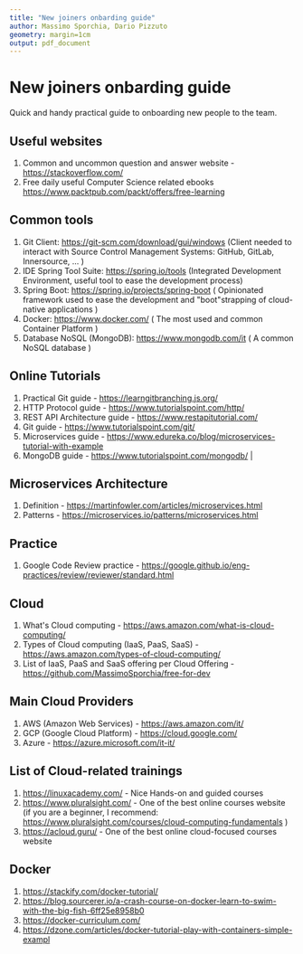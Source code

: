```yaml
---
title: "New joiners onbarding guide"
author: Massimo Sporchia, Dario Pizzuto
geometry: margin=1cm
output: pdf_document
---
```

# New joiners onbarding guide   

Quick and handy practical guide to onboarding new people to the team.

## Useful websites

1. Common and uncommon question and answer website - https://stackoverflow.com/
1. Free daily useful Computer Science related ebooks https://www.packtpub.com/packt/offers/free-learning


## Common tools
1. Git Client: https://git-scm.com/download/gui/windows (Client needed to interact with Source Control Management Systems: GitHub, GitLab, Innersource, ... )
1. IDE Spring Tool Suite: https://spring.io/tools (Integrated Development Environment, useful tool to ease the development process)
1. Spring Boot: https://spring.io/projects/spring-boot ( Opinionated framework used to ease the development and "boot"strapping of cloud-native applications )
1. Docker: https://www.docker.com/ ( The most used and common Container Platform )
1. Database NoSQL (MongoDB): https://www.mongodb.com/it ( A common NoSQL database )

## Online Tutorials

1. Practical Git guide - https://learngitbranching.js.org/ 
1. HTTP Protocol guide - https://www.tutorialspoint.com/http/
1. REST API Architecture guide - https://www.restapitutorial.com/
1. Git guide - https://www.tutorialspoint.com/git/
1. Microservices guide - https://www.edureka.co/blog/microservices-tutorial-with-example
1. MongoDB guide - https://www.tutorialspoint.com/mongodb/ |

## Microservices Architecture
1. Definition - https://martinfowler.com/articles/microservices.html
1. Patterns - https://microservices.io/patterns/microservices.html

## Practice
1. Google Code Review practice - https://google.github.io/eng-practices/review/reviewer/standard.html

## Cloud
1. What's Cloud computing - https://aws.amazon.com/what-is-cloud-computing/
1. Types of Cloud computing (IaaS, PaaS, SaaS) - https://aws.amazon.com/types-of-cloud-computing/
1. List of IaaS, PaaS and SaaS offering per Cloud Offering - https://github.com/MassimoSporchia/free-for-dev

## Main Cloud Providers
1. AWS (Amazon Web Services) - https://aws.amazon.com/it/
1. GCP (Google Cloud Platform) - https://cloud.google.com/
1. Azure - https://azure.microsoft.com/it-it/

## List of Cloud-related trainings
1. https://linuxacademy.com/ - Nice Hands-on and guided courses
1. https://www.pluralsight.com/ - One of the best online courses website (if you are a beginner, I recommend: https://www.pluralsight.com/courses/cloud-computing-fundamentals )
1. https://acloud.guru/ - One of the best online cloud-focused courses website

## Docker
1. https://stackify.com/docker-tutorial/
1. https://blog.sourcerer.io/a-crash-course-on-docker-learn-to-swim-with-the-big-fish-6ff25e8958b0
1. https://docker-curriculum.com/
1. https://dzone.com/articles/docker-tutorial-play-with-containers-simple-exampl


